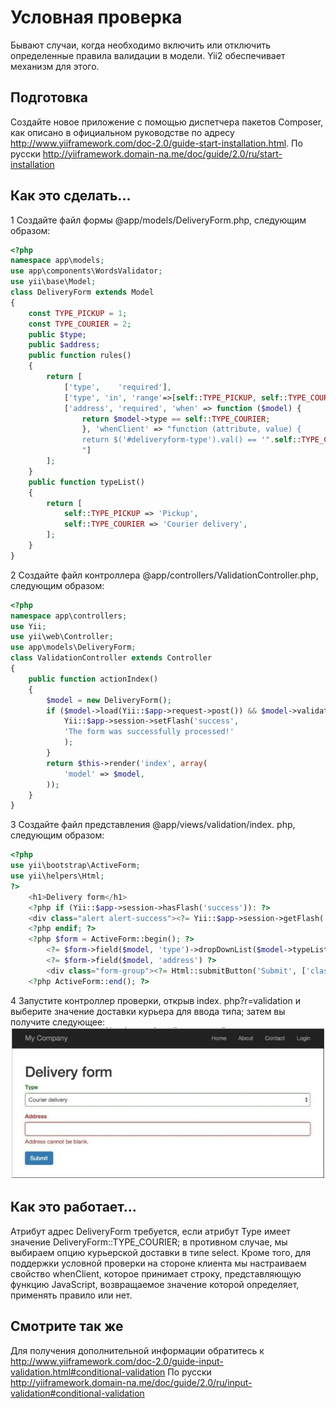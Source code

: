 Условная проверка
===
Бывают случаи, когда необходимо включить или отключить определенные правила валидации в модели. Yii2 обеспечивает механизм для этого.

Подготовка
---
Создайте новое приложение с помощью диспетчера пакетов Composer, как описано в официальном руководстве по адресу <http://www.yiiframework.com/doc-2.0/guide-start-installation.html>.
По русски <http://yiiframework.domain-na.me/doc/guide/2.0/ru/start-installation>

Как это сделать...
---
1 Создайте файл формы @app/models/DeliveryForm.php, следующим образом:
```php
<?php
namespace app\models;
use app\components\WordsValidator;
use yii\base\Model;
class DeliveryForm extends Model
{
    const TYPE_PICKUP = 1;
    const TYPE_COURIER = 2;
    public $type;
    public $address;
    public function rules()
    {
        return [
            ['type',	'required'],
            ['type', 'in', 'range'=>[self::TYPE_PICKUP, self::TYPE_COURIER]],
            ['address', 'required', 'when' => function ($model) {
                return $model->type == self::TYPE_COURIER;
                }, 'whenClient' => "function (attribute, value) {
                return $('#deliveryform-type').val() == '".self::TYPE_COURIER."';}
                "]
        ];
    }
    public function typeList()
    {
        return [
            self::TYPE_PICKUP => 'Pickup',
            self::TYPE_COURIER => 'Courier delivery',
        ];
    }
}
```

2 Создайте файл контроллера @app/controllers/ValidationController.php, следующим образом:
```php
<?php
namespace app\controllers;
use Yii;
use yii\web\Controller;
use app\models\DeliveryForm;
class ValidationController extends Controller
{
    public function actionIndex()
    {
        $model = new DeliveryForm();
        if ($model->load(Yii::$app->request->post()) && $model->validate()) {
            Yii::$app->session->setFlash('success',
            'The form was successfully processed!'
            );
        }
        return $this->render('index', array(
            'model' => $model,
        ));
    }
}
```

3 Создайте файл представления @app/views/validation/index. php, следующим образом:
```php
<?php
use yii\bootstrap\ActiveForm;
use yii\helpers\Html;
?>
    <h1>Delivery form</h1>
    <?php if (Yii::$app->session->hasFlash('success')): ?>
    <div class="alert alert-success"><?= Yii::$app->session->getFlash('success'); ?></div>
    <?php endif; ?>
    <?php $form = ActiveForm::begin(); ?>
        <?= $form->field($model, 'type')->dropDownList($model->typeList(), ['prompt'=>'Select delivery type']) ?>
        <?= $form->field($model, 'address') ?>
        <div class="form-group"><?= Html::submitButton('Submit', ['class' => 'btn btn-primary']) ?></div>
    <?php ActiveForm::end(); ?>
```

4 Запустите контроллер проверки, открыв index. php?r=validation и выберите значение доставки курьера для ввода типа; затем вы получите следующее:
![](img/192_1.jpg)

Как это работает...
---
Атрибут адрес DeliveryForm требуется, если атрибут Type имеет значение
DeliveryForm::TYPE_COURIER; в противном случае, мы выбираем опцию курьерской доставки в типе select.
Кроме того, для поддержки условной проверки на стороне клиента мы настраиваем свойство whenClient, которое принимает строку, представляющую функцию JavaScript, возвращаемое значение которой определяет, применять правило или нет.

Смотрите так же
---
Для получения дополнительной информации обратитесь к  <http://www.yiiframework.com/doc-2.0/guide-input-validation.html#conditional-validation>
По русски <http://yiiframework.domain-na.me/doc/guide/2.0/ru/input-validation#conditional-validation>
